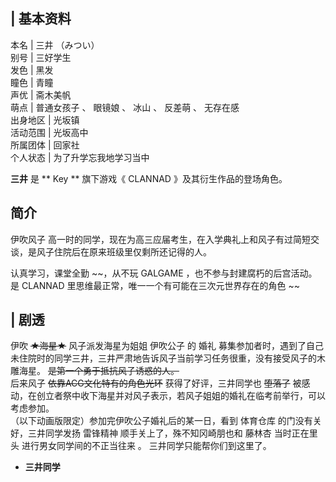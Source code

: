 |  **基本资料**  
---  
本名  |  三井 （みつい）   
别号  |  三好学生   
发色  |  黑发   
瞳色  |  青瞳   
声优  |  斋木美帆   
萌点  |  普通女孩子  、  眼镜娘  、  冰山  、  反差萌  、  无存在感   
出身地区  |  光坂镇   
活动范围  |  光坂高中   
所属团体  |  回家社   
个人状态  |  为了升学忘我地学习当中   
  
**三井** 是 ** Key  ** 旗下游戏《  CLANNAD  》及其衍生作品的登场角色。

##  简介

伊吹风子  高一时的同学，现在为高三应届考生，在入学典礼上和风子有过简短交谈，是风子住院后在原来班级里仅剩所还记得的人。

认真学习，课堂全勤 ~~，从不玩 GALGAME  ，也不参与封建腐朽的后宫活动。是  CLANNAD  里思维最正常，唯一一个有可能在三次元世界存在的角色
~~

|  剧透  
---  
伊吹 ~~★海星★~~ 风子派发海星为姐姐  伊吹公子  的  婚礼
募集参加者时，遇到了自己未住院时的同学三井，三井严肃地告诉风子当前学习任务很重，没有接受风子的木雕海星。 ~~是第一个勇于抵抗风子诱惑的人。~~ </br>
后来风子 ~~依靠ACG文化特有的角色光环~~ 获得了好评，三井同学也 ~~堕落了~~
被感动，在创立者祭中收下海星并对风子表示，若风子姐姐的婚礼在临考前举行，可以考虑参加。 </br> （以下动画版限定）参加完伊吹公子婚礼后的某一日，看到
体育仓库  的门没有关好，三井同学发扬  雷锋精神  顺手关上了，殊不知冈崎朋也和  藤林杏  当时正在里头  进行男女同学间的不正当往来  。
三井同学只能帮你们到这里了。  </br>  
  
  * **三井同学**

  